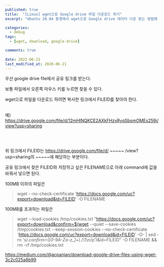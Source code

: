 ```yaml
---
published: true
title:  "[Linux] wget으로 Google drive 파일 다운로드 하기"
excerpt: "Ubuntu 20.04 환경에서 wget으로 Google drive 데이터 다운 받는 방법에 대해 알아보자"

categories:
  - debug
tags:
  - [wget, download, google-drive]

comments: true
 
date: 2022-06-21
last_modified_at: 2020-06-21
---
```



우선 google drive file에서 공유 링크를 받는다.

보통 파일에서 오른쪽 마우스 키를 누르면 찾을 수 있다.

 

wget으로 파일을 다운로드 하려면 복사한 링크에서 FILEID를 찾아야 한다. 
<br></br>

예) https://drive.google.com/file/d/12mHlNQKCE2AXkFHzvRyqSbsmOMEs259i/view?usp=sharing

<br></br>

위 링크에서 FILEID는 https://drive.google.com/file/d/ ~~~~~ /view?usp=sharing의 ~~~~~에 해당하는 부분이다.

 

공유 링크에서 찾은 FILEID와 저장하고 싶은 FILENAME으로 아래 command에 값을 바꿔서 넣으면 된다.

 

100MB 이하의 파일은

> wget --no-check-certificate 'https://docs.google.com/uc?export=download&id=FILEID' -O FILENAME


100MB를 초과하는 파일은

> wget --load-cookies /tmp/cookies.txt "https://docs.google.com/uc?export=download&confirm=$(wget --quiet --save-cookies /tmp/cookies.txt --keep-session-cookies --no-check-certificate 'https://docs.google.com/uc?export=download&id=FILEID' -O- \| sed -rn 's/.*confirm=([0-9A-Za-z_]+).*/\1\n/p')&id=FILEID" -O FILENAME && rm -rf /tmp/cookies.txt


<https://medium.com/@acpanjan/download-google-drive-files-using-wget-3c2c025a8b99>